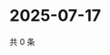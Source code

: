 # 2025-07-17

共 0 条

<!-- BEGIN ZHIHUVIDEO -->
<!-- 最后更新时间 Thu Jul 17 2025 02:17:14 GMT+0800 (China Standard Time) -->

<!-- END ZHIHUVIDEO -->
